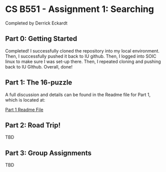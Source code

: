 # CS B551 - Assignment 1: Searching

Completed by Derrick Eckardt

## Part 0: Getting Started

Completed!  I successfully cloned the repository into my local environment.  Then, I successfully pushed it back to IU github.  Then, I logged into SOIC linux to make sure I was set-up there.  Then, I repeated cloning and pushing back to IU GIthub.  Overall, done!

## Part 1: The 16-puzzle

A full discussion and details can be found in the Readme file for Part 1, which is located at:

[Part 1 Readme File]()

## Part 2: Road Trip!

TBD

## Part 3: Group Assignments

TBD